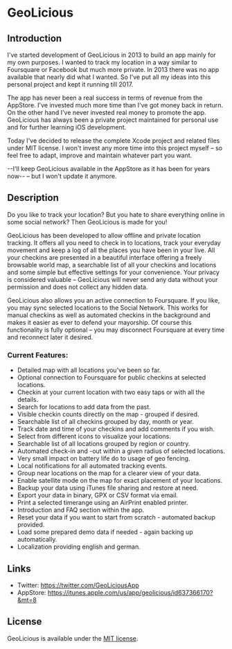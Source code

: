 # GeoLicious

## Introduction

I've started development of GeoLicious in 2013 to build an app mainly for my own purposes. I wanted to track my location in a way similar to Foursquare or Facebook but much more private. In 2013 there was no app available that nearly did what I wanted. So I've put all my ideas into this personal project and kept it running till 2017.

The app has never been a real success in terms of revenue from the AppStore. I've invested much more time than I've got money back in return. On the other hand I've never invested real money to promote the app. GeoLicious has always been a private project maintained for personal use and for further learning iOS development.

Today I've decided to release the complete Xcode project and related files under MIT license. I won't invest any more time into this project myself – so feel free to adapt, improve and maintain whatever part you want.

--I'll keep GeoLicious available in the AppStore as it has been for years now-- – but I won't update it anymore.

## Description

Do you like to track your location? But you hate to share everything online in some social network? Then GeoLicious is made for you!
	
GeoLicious has been developed to allow offline and private location tracking. It offers all you need to check in to locations, track your everyday movement and keep a log of all the places you have been in your live. All your checkins are presented in a beautiful interface offering a freely browsable world map, a searchable list of all your checkins and locations and some simple but effective settings for your convenience. Your privacy is considered valuable – GeoLicious will never send any data without your permission and does not collect any hidden data.

GeoLicious also allows you an active connection to Foursquare. If you like, you may sync selected locations to the Social Network. This works for manual checkins as well as automated checkins in the background and makes it easier as ever to defend your mayorship. Of course this functionality is fully optional – you may disconnect Foursquare at every time and reconnect later it desired.

### Current Features:
	
- Detailed map with all locations you've been so far.
- Optional connection to Foursquare for public checkins at selected locations.
- Checkin at your current location with two easy taps or with all the details.
- Search for locations to add data from the past.
- Visible checkin counts directly on the map - grouped if desired.
- Searchable list of all checkins grouped by day, month or year.
- Track date and time of your checkins and add comments if you wish.
- Select from different icons to visualize your locations.
- Searchable list of all locations grouped by region or country.
- Automated check-in and -out within a given radius of selected locations.
- Very small impact on battery life do to usage of geo fencing.
- Local notifications for all automated tracking events.
- Group near locations on the map for a clearer view of your data.
- Enable satellite mode on the map for exact placement of your locations.
- Backup your data using iTunes file sharing and restore at need.
- Export your data in binary, GPX or CSV format via email.
- Print a selected timerange using an AirPrint enabled printer.
- Introduction and FAQ section within the app.
- Reset your data if you want to start from scratch - automated backup provided.
- Load some prepared demo data if needed - again backing up automatically.
- Localization providing english and german.
	

## Links

- Twitter: https://twitter.com/GeoLiciousApp
- AppStore: https://itunes.apple.com/us/app/geolicious/id637366170?&mt=8

## License

GeoLicious is available under the [MIT license](http://opensource.org/licenses/MIT).
